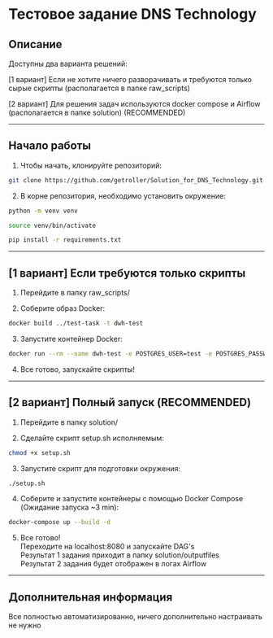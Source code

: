 # Тестовое задание DNS Technology

## Описание

Доступны два варианта решений:

[1 вариант] Если не хотите ничего разворачивать и требуются только сырые скрипты (располагается в папке raw_scripts) 

[2 вариант] Для решения задач используются docker compose и Airflow (располагается в папке solution) (RECOMMENDED)

---

## Начало работы

1. Чтобы начать, клонируйте репозиторий:

```bash
git clone https://github.com/getroller/Solution_for_DNS_Technology.git
```
2. В корне репозитория, необходимо установить окружение:

```bash
python -m venv venv 
```

```bash
source venv/bin/activate
```

```bash
pip install -r requirements.txt
```

---

## [1 вариант] Если требуются только скрипты

1. Перейдите в папку raw_scripts/

2. Соберите образ Docker: 
```bash
docker build ../test-task -t dwh-test
```

3. Запустите контейнер Docker: 
```bash
docker run --rm --name dwh-test -e POSTGRES_USER=test -e POSTGRES_PASSWORD=test -e POSTGRES_DB=test -p 5557:5432 -d dwh-test
```

4. Все готово, запускайте скрипты!

---

## [2 вариант] Полный запуск (RECOMMENDED)

1. Перейдите в папку solution/

2. Сделайте скрипт setup.sh исполняемым: 
```bash
chmod +x setup.sh
```

3. Запустите скрипт для подготовки окружения: 
```bash
./setup.sh
```

4. Соберите и запустите контейнеры с помощью Docker Compose (Ожидание запуска ~3 min):
```bash
docker-compose up --build -d 
```

5. Все готово!  
Переходите на localhost:8080 и запускайте DAG's  
Результат 1 задания приходит в папку solution/outputfiles  
Результат 2 задания будет отображен в логах Airflow  

---

## Дополнительная информация
Все полностью автоматизированно, ничего дополнительно настраивать не нужно









